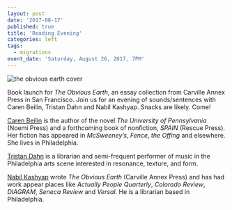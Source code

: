 ```yaml
---
layout: post
date: '2017-08-17'
published: true
title: 'Reading Evening'
categories: left
tags:
  - migrations
event_date: 'Saturday, August 26, 2017, 7PM'
---
```

![the obvious earth cover]({{site.baseurl}}/assets/img/obv-earth-post.jpg)

Book launch for *The Obvious Earth*, an essay collection from Carville Annex Press in San Francisco. Join us for an evening of sounds/sentences with Caren Beilin, Tristan Dahn and Nabil Kashyap. Snacks are likely. Come!

[Caren Beilin](http://www.noemipress.org/catalog/fiction/beilin/) is the author of the novel *The University of Pennsylvania* (Noemi Press) and a forthcoming book of nonfiction, *SPAIN* (Rescue Press). Her fiction has appeared in *McSweeney’s*, *Fence*, *the Offing* and elsewhere. She lives in Philadelphia.

[Tristan Dahn](https://tristandahn.bandcamp.com/) is a librarian and semi-frequent performer of music in the Philadelphia arts scene interested in resonance, texture, and form.

[Nabil Kashyap](http://www.carvilleannexpress.com/shop/the-obvious-earth) wrote *The Obvious Earth* (Carville Annex Press) and has had work appear places like *Actually People Quarterly*, *Colorado Review*, *DIAGRAM*, *Seneca Review* and *Versal*. He is a librarian based in Philadelphia.